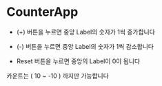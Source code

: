 # CounterApp
+ (+) 버튼을 누르면 중앙 Label의 숫자가 1씩 증가합니다

- (-) 버튼을 누르면 중앙 Label의 숫자가 1씩 감소합니다

- Reset 버튼을 누르면 중앙의 Label이 0이 됩니다

카운트는 ( 10 ~ -10 ) 까지만 가능합니다
